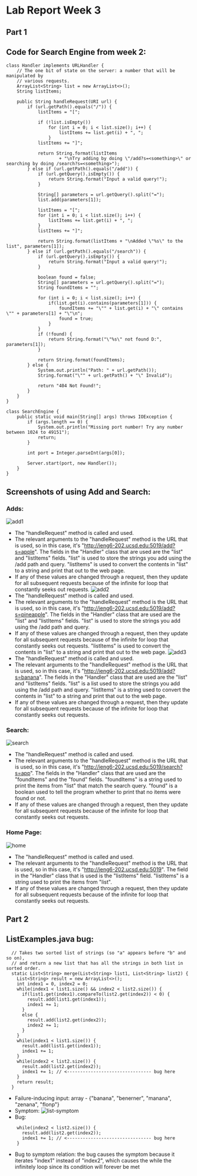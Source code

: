 # Lab Report Week 3

## Part 1
## Code for Search Engine from week 2:
```
class Handler implements URLHandler {
    // The one bit of state on the server: a number that will be manipulated by
    // various requests.
    ArrayList<String> list = new ArrayList<>();
    String listItems;

    public String handleRequest(URI url) {
        if (url.getPath().equals("/")) {
            listItems = "[";

            if (!list.isEmpty())
                for (int i = 0; i < list.size(); i++) {
                    listItems += list.get(i) + ", ";
                }
            listItems += "]";

            return String.format(listItems
                    + "\nTry adding by doing \"/add?s=<something>\" or searching by doing /search?s=<something>");
        } else if (url.getPath().equals("/add")) {
            if (url.getQuery().isEmpty()) {
                return String.format("Input a valid query!");
            }

            String[] parameters = url.getQuery().split("=");
            list.add(parameters[1]);

            listItems = "[";
            for (int i = 0; i < list.size(); i++) {
                listItems += list.get(i) + ", ";
            }
            listItems += "]";

            return String.format(listItems + "\nAdded \"%s\" to the list", parameters[1]);
        } else if (url.getPath().equals("/search")) {
            if (url.getQuery().isEmpty()) {
                return String.format("Input a valid query!");
            }

            boolean found = false;
            String[] parameters = url.getQuery().split("=");
            String foundItems = "";

            for (int i = 0; i < list.size(); i++) {
                if(list.get(i).contains(parameters[1])) {
                    foundItems += "\"" + list.get(i) + "\" contains \"" + parameters[1] + "\"\n";
                    found = true;
                }
            }
            if (!found) {
                return String.format("\"%s\" not found D:", parameters[1]);
            }

            return String.format(foundItems);
        } else {
            System.out.println("Path: " + url.getPath());
            String.format("\"" + url.getPath() + "\" Invalid");

            return "404 Not Found!";
        }
    }
}

class SearchEngine {
    public static void main(String[] args) throws IOException {
        if (args.length == 0) {
            System.out.println("Missing port number! Try any number between 1024 to 49151");
            return;
        }

        int port = Integer.parseInt(args[0]);

        Server.start(port, new Handler());
    }
}
```

## Screenshots of using Add and Search:
### Adds:
![add1](Week-3-Lab-Report-Pics/add1.jpg)
- The "handleRequest" method is called and used.
- The relevant arguments to the "handleRequest" method is the URL that is used, so in this case, it's "http://ieng6-202.ucsd.edu:5019/add?s=apple".
  The fields in the "Handler" class that are used are the "list" and "listItems" fields. "list" is used to store the strings you add using the /add path and query.
  "listItems" is used to convert the contents in "list" to a string and print that out to the web page.
- If any of these values are changed through a request, then they update for all subsequent requests because of the infinite for loop that constantly seeks out requests.
![add2](Week-3-Lab-Report-Pics/add2.jpg)
- The "handleRequest" method is called and used.
- The relevant arguments to the "handleRequest" method is the URL that is used, so in this case, it's "http://ieng6-202.ucsd.edu:5019/add?s=pineapple".
  The fields in the "Handler" class that are used are the "list" and "listItems" fields. "list" is used to store the strings you add using the /add path and query.
- If any of these values are changed through a request, then they update for all subsequent requests because of the infinite for loop that constantly seeks out requests.
  "listItems" is used to convert the contents in "list" to a string and print that out to the web page.
![add3](Week-3-Lab-Report-Pics/add3.jpg)
- The "handleRequest" method is called and used.
- The relevant arguments to the "handleRequest" method is the URL that is used, so in this case, it's "http://ieng6-202.ucsd.edu:5019/add?s=banana".
  The fields in the "Handler" class that are used are the "list" and "listItems" fields. "list" is a list used to store the strings you add using the /add path and query.
  "listItems" is a string used to convert the contents in "list" to a string and print that out to the web page.
- If any of these values are changed through a request, then they update for all subsequent requests because of the infinite for loop that constantly seeks out requests.

### Search:
![search](Week-3-Lab-Report-Pics/search.jpg)
- The "handleRequest" method is called and used.
- The relevant arguments to the "handleRequest" method is the URL that is used, so in this case, it's "http://ieng6-202.ucsd.edu:5019/search?s=app".
  The fields in the "Handler" class that are used are the "foundItems" and the "found" fields. "foundItems" is a string used to print the items from "list" that
  match the search query. "found" is a boolean used to tell the program whether to print that no items were found or not.
- If any of these values are changed through a request, then they update for all subsequent requests because of the infinite for loop that constantly seeks out requests.

### Home Page:
![home](Week-3-Lab-Report-Pics/home.jpg)
- The "handleRequest" method is called and used.
- The relevant arguments to the "handleRequest" method is the URL that is used, so in this case, it's "http://ieng6-202.ucsd.edu:5019". 
  The field in the "Handler" class that is used is the "listItems" field. "listItems" is a string used to print the items from "list".
- If any of these values are changed through a request, then they update for all subsequent requests because of the infinite for loop that constantly seeks out requests.


## Part 2
## ListExamples.java bug:
```
  // Takes two sorted list of strings (so "a" appears before "b" and so on),
  // and return a new list that has all the strings in both list in sorted order.
  static List<String> merge(List<String> list1, List<String> list2) {
    List<String> result = new ArrayList<>();
    int index1 = 0, index2 = 0;
    while(index1 < list1.size() && index2 < list2.size()) {
      if(list1.get(index1).compareTo(list2.get(index2)) < 0) {
        result.add(list1.get(index1));
        index1 += 1;
      }
      else {
        result.add(list2.get(index2));
        index2 += 1;
      }
    }
    while(index1 < list1.size()) {
      result.add(list1.get(index1));
      index1 += 1;
    }
    while(index2 < list2.size()) {
      result.add(list2.get(index2));
      index1 += 1; // <-------------------------------- bug here
    }
    return result;
  }
```
- Failure-inducing input: array - {"banana", "benerner", "manana", "zenana", "flonp"}
- Symptom: ![list-symptom]()
- Bug:
```
    while(index2 < list2.size()) {
      result.add(list2.get(index2));
      index1 += 1; // <-------------------------------- bug here
    }
 ```
 - Bug to symptom relation: the bug causes the symptom because it iterates "index1" instead of "index2", which causes the while the infinitely loop since its condition will forever be met
